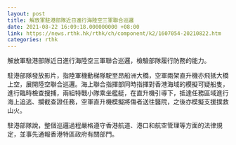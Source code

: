 ```yaml
---
layout: post
title: 解放軍駐港部隊近日進行海陸空三軍聯合巡邏
date: 2021-08-22 16:09:18.000000000 +08:00
link: https://news.rthk.hk/rthk/ch/component/k2/1607054-20210822.htm
categories: rthk
---
```


解放軍駐港部隊近日進行海陸空三軍聯合巡邏，檢驗部隊履行防務的能力。

駐港部隊發放影片，指陸軍機動梯隊駛至昂船洲大橋，空軍兩架直升機亦飛抵大橋上空，展開陸空聯合巡邏。海上聯合指揮部同時指揮對香港海域的模擬可疑船隻，進行臨時檢查搜捕，兩組特戰小隊乘坐艦艇，在直升機引導下，抵達任務區域進行海上追逃、攔截查證任務，空軍直升機模擬將傷者送往醫院，之後亦模擬支援撲救山火。

駐港部隊說，整個巡邏過程嚴格遵守香港航道、港口和航空管理等方面的法律規定，並事先通報香港特區政府有關部門。

